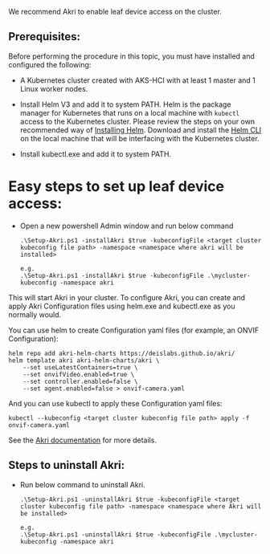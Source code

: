 We recommend Akri to enable leaf device access on the cluster.

## Prerequisites:
Before performing the procedure in this topic, you must have installed and configured the following:

* A Kubernetes cluster created with AKS-HCI with at least 1 master and 1 Linux worker nodes.
* Install Helm V3 and add it to system PATH. 
  Helm is the package manager for Kubernetes that runs on a local machine with `kubectl` access to the Kubernetes cluster. Please review the steps on your own recommended way of [Installing Helm](https://helm.sh/docs/using_helm/#installing-helm).
  Download and install the [Helm CLI](https://github.com/helm/helm/releases/tag/v3.3.0) on the local machine that will be interfacing with the Kubernetes cluster. 

* Install kubectl.exe and add it to system PATH.

# Easy steps to set up leaf device access:
* Open a new powershell Admin window and run below command
  ```
  .\Setup-Akri.ps1 -installAkri $true -kubeconfigFile <target cluster kubeconfig file path> -namespace <namespace where akri will be installed>

  e.g. 
  .\Setup-Akri.ps1 -installAkri $true -kubeconfigFile .\mycluster-kubeconfig -namespace akri
  ```
This will start Akri in your cluster.  To configure Akri, you can create and apply Akri Configuration files using helm.exe and kubectl.exe as you normally would.

You can use helm to create Configuration yaml files (for example, an ONVIF Configuration):

```
helm repo add akri-helm-charts https://deislabs.github.io/akri/
helm template akri akri-helm-charts/akri \
    --set useLatestContainers=true \
    --set onvifVideo.enabled=true \
    --set controller.enabled=false \
    --set agent.enabled=false > onvif-camera.yaml
```

And you can use kubectl to apply these Configuration yaml files:

```
kubectl --kubeconfig <target cluster kubeconfig file path> apply -f onvif-camera.yaml
```

See the [Akri documentation](https://github.com/deislabs/akri/blob/main/docs/modifying-akri-installation.md#generating-modifying-and-applying-a-configuration-yaml) for more details.

## Steps to uninstall Akri:

* Run below command to uninstall Akri.
  ```
  .\Setup-Akri.ps1 -uninstallAkri $true -kubeconfigFile <target cluster kubeconfig file path> -namespace <namespace where Akri will be installed>

  e.g. 
  .\Setup-Akri.ps1 -uninstallAkri $true -kubeconfigFile .\mycluster-kubeconfig -namespace akri
  ```



